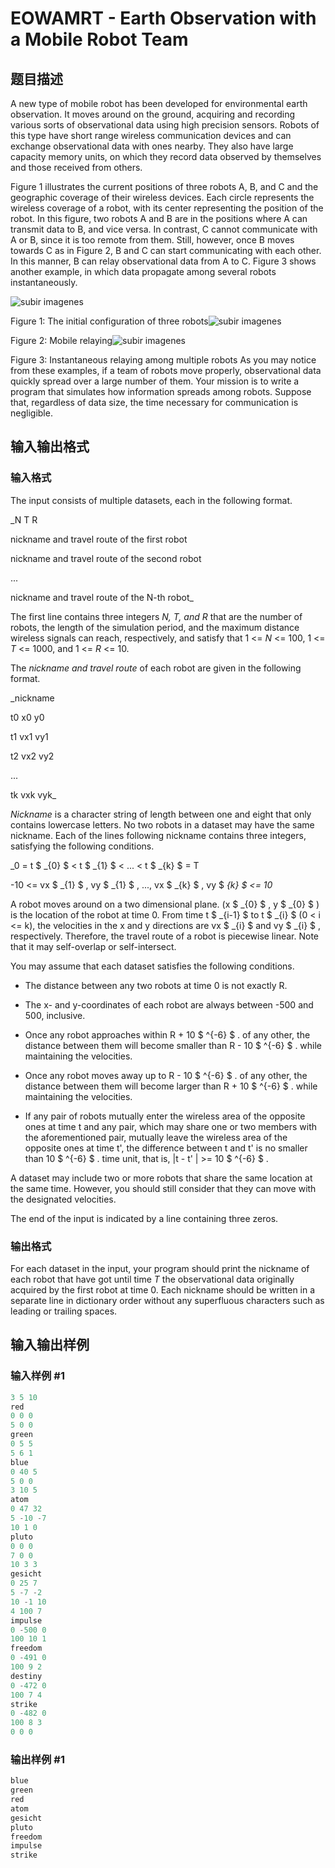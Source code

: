 # EOWAMRT - Earth Observation with a Mobile Robot Team

## 题目描述

A new type of mobile robot has been developed for environmental earth observation. It moves around on the ground, acquiring and recording various sorts of observational data using high precision sensors. Robots of this type have short range wireless communication devices and can exchange observational data with ones nearby. They also have large capacity memory units, on which they record data observed by themselves and those received from others.

Figure 1 illustrates the current positions of three robots A, B, and C and the geographic coverage of their wireless devices. Each circle represents the wireless coverage of a robot, with its center representing the position of the robot. In this figure, two robots A and B are in the positions where A can transmit data to B, and vice versa. In contrast, C cannot communicate with A or B, since it is too remote from them. Still, however, once B moves towards C as in Figure 2, B and C can start communicating with each other. In this manner, B can relay observational data from A to C. Figure 3 shows another example, in which data propagate among several robots instantaneously.

![subir imagenes](https://cdn.luogu.com.cn/upload/vjudge_pic/SP1701/52f1380e686769cab5c76d513384610f958b9c4a.png)

Figure 1: The initial configuration of three robots![subir imagenes](https://cdn.luogu.com.cn/upload/vjudge_pic/SP1701/0065470bb7c3e58bb811d8554e03b0737817c0d9.png)

Figure 2: Mobile relaying![subir imagenes](https://cdn.luogu.com.cn/upload/vjudge_pic/SP1701/ddbe0e9a1e1e36a8f462505986dde480c922278c.png)

Figure 3: Instantaneous relaying among multiple robots As you may notice from these examples, if a team of robots move properly, observational data quickly spread over a large number of them. Your mission is to write a program that simulates how information spreads among robots. Suppose that, regardless of data size, the time necessary for communication is negligible.

## 输入输出格式

### 输入格式

The input consists of multiple datasets, each in the following format.

_N T R

nickname and travel route of the first robot

nickname and travel route of the second robot

...

nickname and travel route of the N-th robot_

The first line contains three integers _N, T, and R_ that are the number of robots, the length of the simulation period, and the maximum distance wireless signals can reach, respectively, and satisfy that 1 <= _N_ <= 100, 1 <= _T_ <= 1000, and 1 <= _R_ <= 10.

The _nickname and travel route_ of each robot are given in the following format.

_nickname

t0 x0 y0

t1 vx1 vy1

t2 vx2 vy2

...

tk vxk vyk_

_Nickname_ is a character string of length between one and eight that only contains lowercase letters. No two robots in a dataset may have the same nickname. Each of the lines following nickname contains three integers, satisfying the following conditions.

_0 = t $ _{0} $ < t $ _{1} $ < ... < t $ _{k} $ = T

-10 <= vx $ _{1} $ , vy $ _{1} $ , ..., vx $ _{k} $ , vy $ _{k} $ <= 10_

A robot moves around on a two dimensional plane. (x $ _{0} $ , y $ _{0} $ ) is the location of the robot at time 0. From time t $ _{i-1} $ to t $ _{i} $ (0 < i <= k), the velocities in the x and y directions are vx $ _{i} $ and vy $ _{i} $ , respectively. Therefore, the travel route of a robot is piecewise linear. Note that it may self-overlap or self-intersect.

You may assume that each dataset satisfies the following conditions.

- The distance between any two robots at time 0 is not exactly R.

- The x- and y-coordinates of each robot are always between -500 and 500, inclusive.

- Once any robot approaches within R + 10 $ ^{-6} $ . of any other, the distance between them will become smaller than R - 10 $ ^{-6} $ . while maintaining the velocities.

- Once any robot moves away up to R - 10 $ ^{-6} $ . of any other, the distance between them will become larger than R + 10 $ ^{-6} $ . while maintaining the velocities.

- If any pair of robots mutually enter the wireless area of the opposite ones at time t and any pair, which may share one or two members with the aforementioned pair, mutually leave the wireless area of the opposite ones at time t', the difference between t and t' is no smaller than 10 $ ^{-6} $ . time unit, that is, |t - t' | >= 10 $ ^{-6} $ .

A dataset may include two or more robots that share the same location at the same time. However, you should still consider that they can move with the designated velocities.

The end of the input is indicated by a line containing three zeros.

### 输出格式

 For each dataset in the input, your program should print the nickname of each robot that have got until time _T_ the observational data originally acquired by the first robot at time 0. Each nickname should be written in a separate line in dictionary order without any superfluous characters such as leading or trailing spaces.

## 输入输出样例

### 输入样例 #1

```cpp
3 5 10
red
0 0 0
5 0 0
green
0 5 5
5 6 1
blue
0 40 5
5 0 0
3 10 5
atom
0 47 32
5 -10 -7
10 1 0
pluto
0 0 0
7 0 0
10 3 3
gesicht
0 25 7
5 -7 -2
10 -1 10
4 100 7
impulse
0 -500 0
100 10 1
freedom
0 -491 0
100 9 2
destiny
0 -472 0
100 7 4
strike
0 -482 0
100 8 3
0 0 0
```


### 输出样例 #1

```cpp
blue
green
red
atom
gesicht
pluto
freedom
impulse
strike
```


